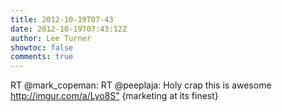 ```yaml
---
title: 2012-10-19T07-43
date: 2012-10-19T07:43:12Z
author: Lee Turner
showtoc: false
comments: true
---
```


RT @mark_copeman: RT @peeplaja: Holy crap this is awesome http://imgur.com/a/Lyo8S” {marketing at its finest}

